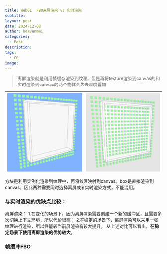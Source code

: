 ```yaml
---
title: WebGL  FBO离屏渲染 vs 实时渲染
subtitle: 
layout: post
date: 2024-12-08
author: heavenmei
categories:
  - Post
description: 
tags:
  - CG
image:
---
```

> 离屏渲染就是利用帧缓存渲染到纹理，但是再将texture渲染到canvas的和实时渲染到canvas的两个物体会失去深度叠加

| ![](assets/2024-12-08-WebGL-FBO-20241208025537.png) | ![](assets/2024-12-08-WebGL-FBO-20241208025559.png) |
| --------------------------------------------------- | --------------------------------------------------- |

方块是利用实例化渲染到纹理中，再将纹理映射到canvas。box是直接渲染到canvas。因此两种需要同时选择离屏或者实时渲染方式，不能混用。


### 与实时渲染的优缺点比较：
离屏渲染：
1.在变化的场景下，因为离屏渲染需要创建一个新的缓冲区，且需要多次切换上下文环境，所以代价很高；
2.在稳定的场景下，离屏渲染可以采用一张纹理进行渲染，所以性能较当前屏渲染有较大提升。
从上述对比可以看出，**在稳定场景下使用离屏渲染的优势较大**。


### 帧缓冲FBO

